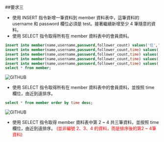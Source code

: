 ##要求三

* 使用 INSERT 指令新增⼀筆資料到 member 資料表中，這筆資料的 username 和
password 欄位必須是 test。接著繼續新增至少 4 筆隨意的資料。
* 使用 SELECT 指令取得所有在 member 資料表中的會員資料。
~~~~sql
insert into member(name,username,password,follower_count) values('任','test','test',100);
insert into member(name,username,password,follower_count,time) values('與','yu','yu',500,'2000-01-31 00:30:15');
insert into member(name,username,password,follower_count,time) values('陳','chen','chen',50,'2018-08-28 08:48:48');
insert into member(name,username,password,follower_count,time) values('晨','chenchen','chenchen',800,'2020-02-09 14:09:15');
insert into member(name,username,password,follower_count,time) values('芯','xin','xin',1000,'2004-06-16 06:30:30');
select * from member; 
~~~~

![GITHUB](https://img.onl/r3bpe4)

* 使用 SELECT 指令取得所有在 member 資料表中的會員資料，並按照 time 欄位，由近到遠排序。
~~~~sql
select * from member order by time desc;
~~~~
![GITHUB](https://img.onl/LURHSL)

* 使用 SELECT 指令取得 member 資料表中第 2 ~ 4 共三筆資料，並按照 time 欄位，由近到遠排序。
<font color=red>(並非編號 2、3、4 的資料，而是排序後的第2 ~ 4筆資料)</font>
